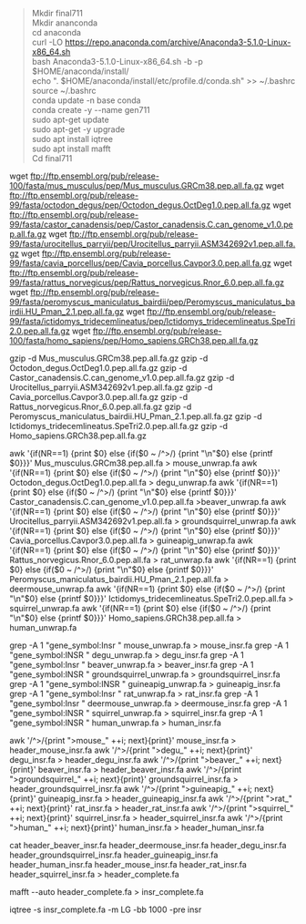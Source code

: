 > Mkdir final711  
> Mkdir ananconda  
> cd anaconda  
> curl -LO https://repo.anaconda.com/archive/Anaconda3-5.1.0-Linux-x86_64.sh   
> bash Anaconda3-5.1.0-Linux-x86_64.sh -b -p $HOME/anaconda/install/  
> echo ". $HOME/anaconda/install/etc/profile.d/conda.sh" >> ~/.bashrc  
> source ~/.bashrc  
> conda update -n base conda   
> conda create -y --name gen711  
> sudo apt-get update  
> sudo apt-get -y upgrade  
> sudo apt install iqtree  
> sudo apt install mafft  
> Cd final711  


wget ftp://ftp.ensembl.org/pub/release-100/fasta/mus_musculus/pep/Mus_musculus.GRCm38.pep.all.fa.gz
wget ftp://ftp.ensembl.org/pub/release-99/fasta/octodon_degus/pep/Octodon_degus.OctDeg1.0.pep.all.fa.gz
wget ftp://ftp.ensembl.org/pub/release-99/fasta/castor_canadensis/pep/Castor_canadensis.C.can_genome_v1.0.pep.all.fa.gz
wget ftp://ftp.ensembl.org/pub/release-99/fasta/urocitellus_parryii/pep/Urocitellus_parryii.ASM342692v1.pep.all.fa.gz
wget ftp://ftp.ensembl.org/pub/release-99/fasta/cavia_porcellus/pep/Cavia_porcellus.Cavpor3.0.pep.all.fa.gz
wget ftp://ftp.ensembl.org/pub/release-99/fasta/rattus_norvegicus/pep/Rattus_norvegicus.Rnor_6.0.pep.all.fa.gz
wget ftp://ftp.ensembl.org/pub/release-99/fasta/peromyscus_maniculatus_bairdii/pep/Peromyscus_maniculatus_bairdii.HU_Pman_2.1.pep.all.fa.gz
wget ftp://ftp.ensembl.org/pub/release-99/fasta/ictidomys_tridecemlineatus/pep/Ictidomys_tridecemlineatus.SpeTri2.0.pep.all.fa.gz
wget ftp://ftp.ensembl.org/pub/release-100/fasta/homo_sapiens/pep/Homo_sapiens.GRCh38.pep.all.fa.gz
 
 
gzip -d Mus_musculus.GRCm38.pep.all.fa.gz
gzip -d Octodon_degus.OctDeg1.0.pep.all.fa.gz
gzip -d Castor_canadensis.C.can_genome_v1.0.pep.all.fa.gz
gzip -d Urocitellus_parryii.ASM342692v1.pep.all.fa.gz
gzip -d Cavia_porcellus.Cavpor3.0.pep.all.fa.gz
gzip -d Rattus_norvegicus.Rnor_6.0.pep.all.fa.gz
gzip -d Peromyscus_maniculatus_bairdii.HU_Pman_2.1.pep.all.fa.gz
gzip -d Ictidomys_tridecemlineatus.SpeTri2.0.pep.all.fa.gz
gzip -d Homo_sapiens.GRCh38.pep.all.fa.gz
 
 
awk '{if(NR==1) {print $0} else {if($0 ~ /^>/) {print "\n"$0} else {printf $0}}}' Mus_musculus.GRCm38.pep.all.fa > mouse_unwrap.fa
awk '{if(NR==1) {print $0} else {if($0 ~ /^>/) {print "\n"$0} else {printf $0}}}' Octodon_degus.OctDeg1.0.pep.all.fa > degu_unwrap.fa
awk '{if(NR==1) {print $0} else {if($0 ~ /^>/) {print "\n"$0} else {printf $0}}}' Castor_canadensis.C.can_genome_v1.0.pep.all.fa >beaver_unwrap.fa
awk '{if(NR==1) {print $0} else {if($0 ~ /^>/) {print "\n"$0} else {printf $0}}}' Urocitellus_parryii.ASM342692v1.pep.all.fa > groundsquirrel_unwrap.fa
awk '{if(NR==1) {print $0} else {if($0 ~ /^>/) {print "\n"$0} else {printf $0}}}' Cavia_porcellus.Cavpor3.0.pep.all.fa > guineapig_unwrap.fa
awk '{if(NR==1) {print $0} else {if($0 ~ /^>/) {print "\n"$0} else {printf $0}}}' Rattus_norvegicus.Rnor_6.0.pep.all.fa > rat_unwrap.fa
awk '{if(NR==1) {print $0} else {if($0 ~ /^>/) {print "\n"$0} else {printf $0}}}' Peromyscus_maniculatus_bairdii.HU_Pman_2.1.pep.all.fa > deermouse_unwrap.fa
awk '{if(NR==1) {print $0} else {if($0 ~ /^>/) {print "\n"$0} else {printf $0}}}' Ictidomys_tridecemlineatus.SpeTri2.0.pep.all.fa > squirrel_unwrap.fa
awk '{if(NR==1) {print $0} else {if($0 ~ /^>/) {print "\n"$0} else {printf $0}}}' Homo_sapiens.GRCh38.pep.all.fa > human_unwrap.fa
 
 
grep -A 1 "gene_symbol:Insr " mouse_unwrap.fa > mouse_insr.fa
grep -A 1 "gene_symbol:INSR " degu_unwrap.fa > degu_insr.fa
grep -A 1 "gene_symbol:Insr " beaver_unwrap.fa > beaver_insr.fa
grep -A 1 "gene_symbol:INSR " groundsquirrel_unwrap.fa > groundsquirrel_insr.fa
grep -A 1 "gene_symbol:INSR " guineapig_unwrap.fa > guineapig_insr.fa
grep -A 1 "gene_symbol:Insr " rat_unwrap.fa > rat_insr.fa
grep -A 1 "gene_symbol:Insr " deermouse_unwrap.fa > deermouse_insr.fa
grep -A 1 "gene_symbol:INSR " squirrel_unwrap.fa > squirrel_insr.fa
grep -A 1 "gene_symbol:INSR " human_unwrap.fa > human_insr.fa
 
 
awk '/^>/{print ">mouse_" ++i; next}{print}' mouse_insr.fa > header_mouse_insr.fa
awk '/^>/{print ">degu_" ++i; next}{print}' degu_insr.fa > header_degu_insr.fa
awk '/^>/{print ">beaver_" ++i; next}{print}' beaver_insr.fa > header_beaver_insr.fa
awk '/^>/{print ">groundsquirrel_" ++i; next}{print}' groundsquirrel_insr.fa > header_groundsquirrel_insr.fa
awk '/^>/{print ">guineapig_" ++i; next}{print}' guineapig_insr.fa > header_guineapig_insr.fa
awk '/^>/{print ">rat_" ++i; next}{print}' rat_insr.fa > header_rat_insr.fa
awk '/^>/{print ">squirrel_" ++i; next}{print}' squirrel_insr.fa > header_squirrel_insr.fa
awk '/^>/{print ">human_" ++i; next}{print}' human_insr.fa > header_human_insr.fa
 
cat header_beaver_insr.fa header_deermouse_insr.fa header_degu_insr.fa header_groundsquirrel_insr.fa header_guineapig_insr.fa header_human_insr.fa header_mouse_insr.fa header_rat_insr.fa header_squirrel_insr.fa > header_complete.fa
 
mafft --auto header_complete.fa > insr_complete.fa
 
iqtree -s insr_complete.fa -m LG -bb 1000 -pre insr


